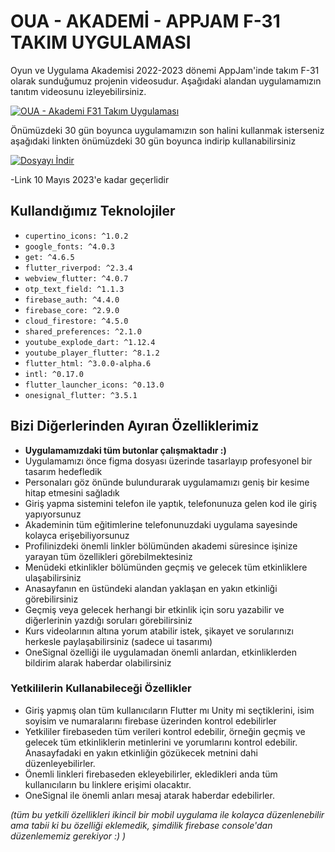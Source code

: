 # OUA - AKADEMİ - APPJAM F-31 TAKIM UYGULAMASI

Oyun ve Uygulama Akademisi 2022-2023 dönemi AppJam'inde takım F-31 olarak sunduğumuz projenin videosudur. Aşağıdaki alandan uygulamamızın tanıtım videosunu izleyebilirsiniz.

[![OUA - Akademi F31 Takım Uygulaması](https://img.youtube.com/vi/kjS_-1iQk9U/0.jpg)](https://www.youtube.com/watch?v=kjS_-1iQk9U)

Önümüzdeki 30 gün boyunca uygulamamızın son halini kullanmak isterseniz aşağıdaki linkten önümüzdeki 30 gün boyunca indirip kullanabilirsiniz

[![Dosyayı İndir](https://img.shields.io/badge/Download-File-brightgreen)](https://easyupload.io/svdnpg)

-Link 10 Mayıs 2023'e kadar geçerlidir


## Kullandığımız Teknolojiler

- `cupertino_icons: ^1.0.2`
- `google_fonts: ^4.0.3`
- `get: ^4.6.5`
- `flutter_riverpod: ^2.3.4`
- `webview_flutter: ^4.0.7`
- `otp_text_field: ^1.1.3`
- `firebase_auth: ^4.4.0`
- `firebase_core: ^2.9.0`
- `cloud_firestore: ^4.5.0`
- `shared_preferences: ^2.1.0`
- `youtube_explode_dart: ^1.12.4`
- `youtube_player_flutter: ^8.1.2`
- `flutter_html: ^3.0.0-alpha.6`
- `intl: ^0.17.0`
- `flutter_launcher_icons: ^0.13.0`
- `onesignal_flutter: ^3.5.1`


## Bizi Diğerlerinden Ayıran Özelliklerimiz

- **Uygulamamızdaki tüm butonlar çalışmaktadır :)**
- Uygulamamızı önce figma dosyası üzerinde tasarlayıp profesyonel bir tasarım hedefledik
- Personaları göz önünde bulundurarak uygulamamızı geniş bir kesime hitap etmesini sağladık
- Giriş yapma sistemini telefon ile yaptık, telefonunuza gelen kod ile giriş yapıyorsunuz
- Akademinin tüm eğitimlerine telefonunuzdaki uygulama sayesinde kolayca erişebiliyorsunuz
- Profilinizdeki önemli linkler bölümünden akademi süresince işinize yarayan tüm özellikleri görebilmektesiniz
- Menüdeki etkinlikler bölümünden geçmiş ve gelecek tüm etkinliklere ulaşabilirsiniz
- Anasayfanın en üstündeki alandan yaklaşan en yakın etkinliği görebilirsiniz
- Geçmiş veya gelecek herhangi bir etkinlik için soru yazabilir ve diğerlerinin yazdığı soruları görebilirsiniz
- Kurs videolarının altına yorum atabilir istek, şikayet ve sorularınızı herkesle paylaşabilirsiniz (sadece ui tasarımı)
- OneSignal özelliği ile uygulamadan önemli anlardan, etkinliklerden bildirim alarak haberdar olabilirsiniz

### Yetkililerin Kullanabileceği Özellikler

- Giriş yapmış olan tüm kullanıcıların Flutter mı Unity mi seçtiklerini, isim soyisim ve numaralarını firebase üzerinden kontrol edebilirler
- Yetkililer firebaseden tüm verileri kontrol edebilir, örneğin geçmiş ve gelecek tüm etkinliklerin metinlerini ve yorumlarını kontrol edebilir. Anasayfadaki en yakın etkinliğin gözükecek metnini dahi düzenleyebilirler.
- Önemli linkleri firebaseden ekleyebilirler, ekledikleri anda tüm kullanıcıların bu linklere erişimi olacaktır.
- OneSignal ile önemli anları mesaj atarak haberdar edebilirler.

*(tüm bu yetkili özellikleri ikincil bir mobil uygulama ile kolayca düzenlenebilir ama tabii ki bu özelliği eklemedik, şimdilik firebase console'dan düzenlememiz gerekiyor :) )*


